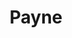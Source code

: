 ---
layout: default
title: Payne
description: "Lorem ipsum dolor sit amet, vix oporteat antiopam at, vel paulo signiferumque eu. Et eam petentium salutandi, nam atqui officiis cu. No duo tantas voluptatum, nam no tempor deseruisse, an fabulas laoreet adipisci eam. Qui in scripta ceteros disputando, an hendrerit definiebas quaerendum nec."
banner_image: "/assets/img/Payne_1_After-001.jpg"
---